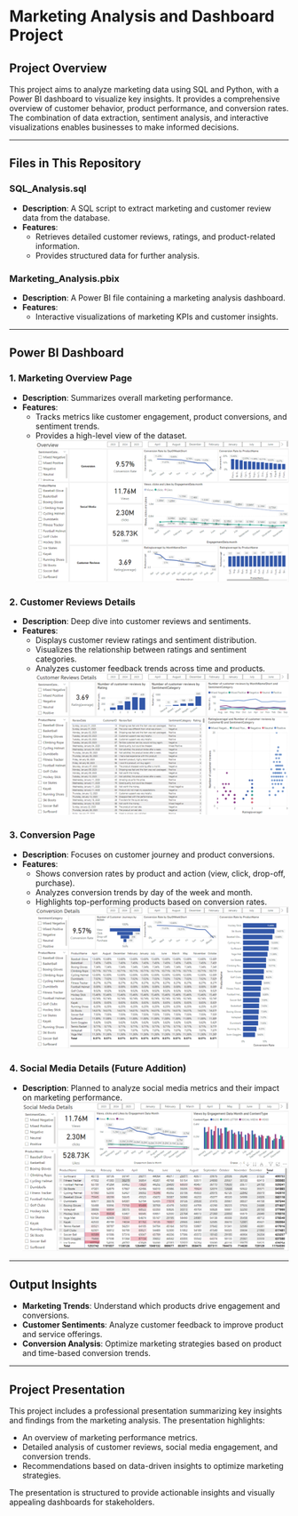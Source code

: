 # Marketing Analysis and Dashboard Project

## Project Overview
This project aims to analyze marketing data using SQL and Python, with a Power BI dashboard to visualize key insights. It provides a comprehensive overview of customer behavior, product performance, and conversion rates. The combination of data extraction, sentiment analysis, and interactive visualizations enables businesses to make informed decisions.

---

## Files in This Repository

###  SQL_Analysis.sql
- **Description**: A SQL script to extract marketing and customer review data from the database.
- **Features**:
  - Retrieves detailed customer reviews, ratings, and product-related information.
  - Provides structured data for further analysis.


### Marketing_Analysis.pbix
- **Description**: A Power BI file containing a marketing analysis dashboard.
- **Features**:
  - Interactive visualizations of marketing KPIs and customer insights.

---

## Power BI Dashboard

### 1. Marketing Overview Page
- **Description**: Summarizes overall marketing performance.
- **Features**:
  - Tracks metrics like customer engagement, product conversions, and sentiment trends.
  - Provides a high-level view of the dataset.
  ![Marketing Overview Page](https://github.com/MohamedGadia/Marketing-Analysis/blob/main/Marketing%20Dashboard-Power%20BI/Overview_page.png?raw=true)

### 2. Customer Reviews Details
- **Description**: Deep dive into customer reviews and sentiments.
- **Features**:
  - Displays customer review ratings and sentiment distribution.
  - Visualizes the relationship between ratings and sentiment categories.
  - Analyzes customer feedback trends across time and products.
    ![Customer Reviews Page](https://github.com/MohamedGadia/Marketing-Analysis/blob/main/Marketing%20Dashboard-Power%20BI/Customer_Reviews_Page.png?raw=true)

### 3. Conversion Page
- **Description**: Focuses on customer journey and product conversions.
- **Features**:
  - Shows conversion rates by product and action (view, click, drop-off, purchase).
  - Analyzes conversion trends by day of the week and month.
  - Highlights top-performing products based on conversion rates.
    ![Conversion Page](https://github.com/MohamedGadia/Marketing-Analysis/blob/main/Marketing%20Dashboard-Power%20BI/Conversion_page.png?raw=true)

### 4. Social Media Details (Future Addition)
- **Description**: Planned to analyze social media metrics and their impact on marketing performance.
  ![Social Media Page](https://github.com/MohamedGadia/Marketing-Analysis/blob/main/Marketing%20Dashboard-Power%20BI/Social_Media_Page.png?raw=true)

---


## Output Insights
- **Marketing Trends**: Understand which products drive engagement and conversions.
- **Customer Sentiments**: Analyze customer feedback to improve product and service offerings.
- **Conversion Analysis**: Optimize marketing strategies based on product and time-based conversion trends.

---

## Project Presentation
This project includes a professional presentation summarizing key insights and findings from the marketing analysis. The presentation highlights:
- An overview of marketing performance metrics.
- Detailed analysis of customer reviews, social media engagement, and conversion trends.
- Recommendations based on data-driven insights to optimize marketing strategies.

The presentation is structured to provide actionable insights and visually appealing dashboards for stakeholders.

